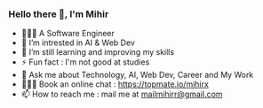 ### Hello there 👋, I'm Mihir





- 🧑🏻‍💼 A Software Engineer
- 🔭 I’m intrested in AI & Web Dev
- 🌱 I’m still learning and improving my skills 
- ⚡ Fun fact : I'm not good at studies
- 💬 Ask me about Technology, AI, Web Dev, Career and My Work
- 🧑🏻‍💻 Book an online chat : https://topmate.io/mihirx
- 📫 How to reach me : mail me at mailmihirr@gmail.com

